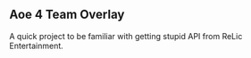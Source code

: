 ## Aoe 4 Team Overlay
A quick project to be familiar with getting stupid API from ReLic Entertainment.
